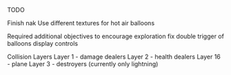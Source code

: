 TODO

Finish nak
Use different textures for hot air balloons

Required
additional objectives to encourage exploration
fix double trigger of balloons
display controls

Collision Layers
Layer 1 - damage dealers
Layer 2 - health dealers
Layer 16 - plane
Layer 3 - destroyers (currently only lightning)
